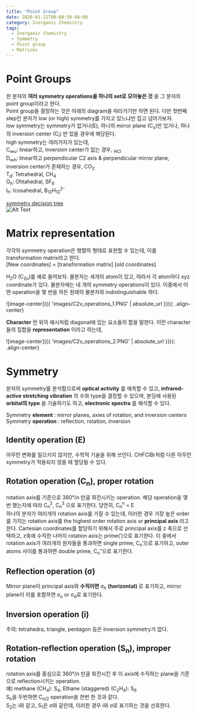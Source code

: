 ```yaml
---
title: "Point Group"
date: 2020-01-22T08:08:50-04:00
category: Inorganic Chemistry
tags:
  - Inorganic Chemistry
  - Symmetry
  - Point group
  - Matrices
---
```


# Point Groups
한 분자의 __여러 symmetry operations을 하나의 set로 모아놓은 것__ 을 그 분자의 point group이라고 한다.  
Point group을 결정하는 것은 아래의 diagram을 따라가기만 하면 된다. 다만 첫번째 step인 분자가 low (or high) symmetry를 가지고 있느냐만 집고 넘어가보자.  
low symmetry는 symmetry가 없거나(E), 하나의 mirror plane (C<sub>s</sub>)만 있거나, 하나의 inversion center (C<sub>i</sub>) 만 있을 경우에 해당된다.  
high symmetry는 여러가지가 있는데,  
C<sub>∞υ</sub>:  linear하고, inversion center가 없는 경우, <sub>HCl</sub>  
D<sub>∞h</sub>: linear하고 perpendicular C2 axis & perpendicular mirror plane, inversion center가 존재하는 경우, CO<sub>2</sub>  
T<sub>d</sub>: Tetrahedral, CH<sub>4</sub>  
O<sub>h</sub>: Ohtahedral, SF<sub>6</sub>  
I<sub>h</sub>: Icosahedral, B<sub>12</sub>H<sub>12</sub><sup>2-</sup>  

[symmetry decision tree](https://www2.chemistry.msu.edu/faculty/reusch/VirtTxtJml/symmetry/symmtry.htm)  
![Alt Text](https://www2.chemistry.msu.edu/faculty/reusch/VirtTxtJml/symmetry/symmchrt.gif)

# Matrix representation
각각의 symmetry operation은 행렬의 형태로 표현할 수 있는데, 이를 transformation matrix라고 한다.  
[New coordinates] = [transformation matrix] [old coordinates]

H<sub>2</sub>O (C<sub>2υ</sub>)를 예로 들어보자. 물분자는 세개의 atom이 있고, 따라서 각 atom마다 xyz coordinate가 있다. 물분자에는 네 개의 symmetry operations이 있다. 이중에서 어떤 operation을 몇 번을 하든 원래의 물분자와 indistinguishable 하다.  

![image-center]({{ 'images/C2v_operations_1.PNG' | absolute_url }}){: .align-center}

__Character__ 란 위의 예시처럼 diagonal에 있는 요소들의 합을 말한다. 이런 character들의 집합을 __representation__ 이라고 하는데,


![image-center]({{ 'images/C2v_operations_2.PNG' | absolute_url }}){: .align-center}



#




# Symmetry
분자의 symmetry를 분석함으로써 __optical activity__ 를 예측할 수 있고, __infrared-active stretching vibration__ 의 수와 type을 결정할 수 있으며, 본딩에 사용된 __orbital의 type__ 을 기술하기도 하고, __electronic spectra__ 를 해석할 수 있다.  

Symmetry __element__ : mirror planes, axies of rotation, and inversion centers  
Symmetry __operation__ : reflection, rotation, inversion  


## Identity operation (E)
아무런 변화를 일으키지 않지만, 수학적 기술을 위해 쓰인다. CHFClBr처럼 다른 아무런 symmetry가 적용되지 않을 때 할당될 수 있다.

## Rotation operation (C<sub>n</sub>), proper rotation
rotation axis를 기준으로 360°/n 만큼 회전시키는 operation. 
해당 operation을 몇번 했는지에 따라 C<sub>n</sub><sup>2</sup>, C<sub>n</sub><sup>3</sup> 으로 표기한다. 당연히, C<sub>n</sub><sup>n</sup> = E  
하나의 분자가 여러개의 rotation axis를 가질 수 있는데, 이러한 경우 가장 높은 order를 가지는 rotation axis를 the highest order rotation axis or __principal axis__ 라고 한다. Cartesian coordinates를 할당하기 위해서 주로 principal axis를 z 축으로 선택하고, z축에 수직한 나머지 rotation axis는 prime(′)으로 표기한다. 이 중에서 rotation axis가 여러개의 원자들을 통과하면 single prime, C<sub>n</sub>′으로 표기하고, outer atoms 사이를 통과하면 double prime,  C<sub>n</sub>″으로 표기한다.  

## Reflection operation (σ)
Mirror plane이 principal axis와 __수직이면__ σ<sub>h</sub> __(horizontal)__ 로 표기하고, mirror plane이 이를 포함하면 σ<sub>υ</sub> or σ<sub>d</sub>로 표기한다.

## Inversion operation (i)
주의: tetrahedra, triangle, pentagon 등은 inversion symmetry가 없다.

## Rotation-reflection operation (S<sub>n</sub>), improper rotation
rotation axis를 중심으로 360°/n 만큼 회전시킨 후 이 axis에 수직하는 plane을 기준으로 reflection시키는 operation.  
예) methane (CH<sub>4</sub>): S<sub>4</sub>, Ethane (staggered) (C<sub>2</sub>H<sub>4</sub>): S<sub>6</sub>  
S<sub>n</sub>을 두번하면 C<sub>n/2</sub> operation을 한번 한 것과 같다.  
S<sub>2</sub>는 i와 같고, S<sub>1</sub>은 σ와 같은데, 이러한 경우 i와 σ로 표기하는 것을 선호한다.  
